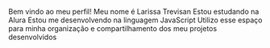Bem vindo ao meu perfil!
Meu nome é Larissa Trevisan
Estou estudando na Alura
Estou me desenvolvendo na linguagem JavaScript
Utilizo esse espaço para minha organização e compartilhamento dos meu projetos desenvolvidos
